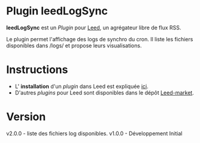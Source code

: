 Plugin leedLogSync
=============

**leedLogSync** est un _Plugin_ pour [Leed](http://projet.idleman.fr/leed), un agrégateur libre de flux RSS.

Le plugin permet l'affichage des logs de synchro du cron.
Il liste les fichiers disponibles dans /logs/ et propose leurs visualisations.


Instructions
============

* L' **installation** d'un _plugin_ dans Leed est expliquée [ici](http://projet.idleman.fr/leed/?page=Plugins).
* D'autres _plugins_ pour Leed sont disponibles dans le dépôt [Leed-market](https://github.com/ldleman/Leed-market).

Version
=======

v2.0.0  - liste des fichiers log disponibles.
v1.0.0  - Développement Initial